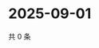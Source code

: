 # 2025-09-01

共 0 条

<!-- BEGIN ZHIHUVIDEO -->
<!-- 最后更新时间 Mon Sep 01 2025 03:08:12 GMT+0800 (China Standard Time) -->

<!-- END ZHIHUVIDEO -->
